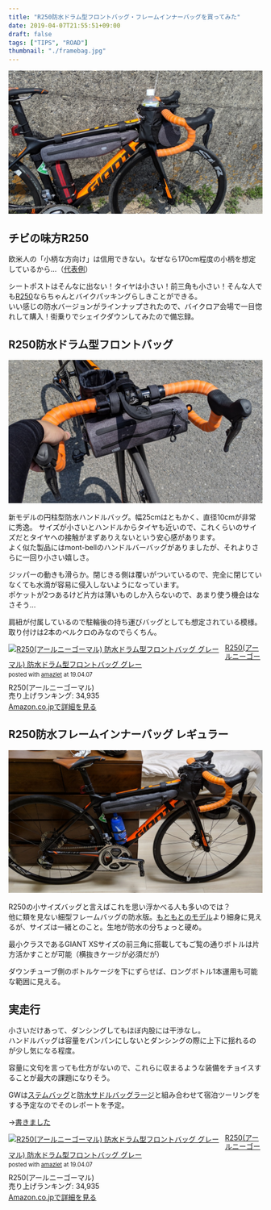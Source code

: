 ```yaml
---
title: "R250防水ドラム型フロントバッグ・フレームインナーバッグを買ってみた"
date: 2019-04-07T21:55:51+09:00
draft: false
tags: ["TIPS", "ROAD"]
thumbnail: "./framebag.jpg"
---
```

![image](./framebag.jpg)
## チビの味方R250

欧米人の「小柄な方向け」は信用できない。なぜなら170cm程度の小柄を想定しているから…（[代表例](http://www.tkcproductions.jp/?pid=102454600)）

シートポストはそんなに出ない！タイヤは小さい！前三角も小さい！そんな人でも[R250](https://amzn.to/2G4yzRT)ならちゃんとバイクパッキングらしきことができる。  
いい感じの防水バージョンがラインナップされたので、バイクロア会場で一目惚れして購入！街乗りでシェイクダウンしてみたので備忘録。

## R250防水ドラム型フロントバッグ

![image](./frontbag.jpg)

新モデルの円柱型防水ハンドルバッグ。幅25cmはともかく、直径10cmが非常に秀逸。 
サイズが小さいとハンドルからタイヤも近いので、これくらいのサイズだとタイヤへの接触がまずありえないという安心感があります。  
よく似た製品にはmont-bellのハンドルバーバッグがありましたが、それよりさらに一回り小さい嬉しさ。

ジッパーの動きも滑らか。閉じきる側は覆いがついているので、完全に閉じていなくても水滴が容易に侵入しないようになっています。  
ポケットが2つあるけど片方は薄いものしか入らないので、あまり使う機会はなさそう…

肩紐が付属しているので駐輪後の持ち運びバッグとしても想定されている模様。  
取り付けは2本のベルクロのみなのでらくちん。

<div class="amazlet-box" style="margin-bottom:0px;"><div class="amazlet-image" style="float:left;margin:0px 12px 1px 0px;"><a href="http://www.amazon.co.jp/exec/obidos/ASIN/B07NLFZG6D/gensobunya-22/ref=nosim/" name="amazletlink" target="_blank"><img src="https://images-fe.ssl-images-amazon.com/images/I/51u-ze5WNPL._SL160_.jpg" alt="R250(アールニーゴーマル) 防水ドラム型フロントバッグ グレー" style="border: none;" /></a></div><div class="amazlet-info" style="line-height:120%; margin-bottom: 10px"><div class="amazlet-name" style="margin-bottom:10px;line-height:120%"><a href="http://www.amazon.co.jp/exec/obidos/ASIN/B07NLFZG6D/gensobunya-22/ref=nosim/" name="amazletlink" target="_blank">R250(アールニーゴーマル) 防水ドラム型フロントバッグ グレー</a><div class="amazlet-powered-date" style="font-size:80%;margin-top:5px;line-height:120%">posted with <a href="http://www.amazlet.com/" title="amazlet" target="_blank">amazlet</a> at 19.04.07</div></div><div class="amazlet-detail">R250(アールニーゴーマル) <br />売り上げランキング: 34,935<br /></div><div class="amazlet-sub-info" style="float: left;"><div class="amazlet-link" style="margin-top: 5px"><a href="http://www.amazon.co.jp/exec/obidos/ASIN/B07NLFZG6D/gensobunya-22/ref=nosim/" name="amazletlink" target="_blank">Amazon.co.jpで詳細を見る</a></div></div></div><div class="amazlet-footer" style="clear: left"></div></div>

## R250防水フレームインナーバッグ レギュラー

![image](withwaterbottole.jpg)

R250の小サイズバッグと言えばこれを思い浮かべる人も多いのでは？  
他に類を見ない細型フレームバッグの防水版。[もともとのモデル](https://amzn.to/2U2Mzzc)より細身に見えるが、サイズは一緒とのこと。生地が防水の分ちょっと硬め。

最小クラスであるGIANT XSサイズの前三角に搭載してもご覧の通りボトルは片方活かすことが可能（横抜きケージが必須だが）

ダウンチューブ側のボトルケージを下にずらせば、ロングボトル1本運用も可能な範囲に見える。


## 実走行

小さいだけあって、ダンシングしてもほぼ内股には干渉なし。  
ハンドルバッグは容量をパンパンにしないとダンシングの際に上下に揺れるのが少し気になる程度。

容量に文句を言っても仕方がないので、これらに収まるような装備をチョイスすることが最大の課題になりそう。

GWは[ステムバッグ](https://amzn.to/2G29eqK)と[防水サドルバッグラージ](https://amzn.to/2G29ohQ)と組み合わせて宿泊ツーリングをする予定なのでそのレポートを予定。

→[書きました](/post/2019/05/small_bikepacking/)

<div class="amazlet-box" style="margin-bottom:0px;"><div class="amazlet-image" style="float:left;margin:0px 12px 1px 0px;"><a href="http://www.amazon.co.jp/exec/obidos/ASIN/B07NLFZG6D/gensobunya-22/ref=nosim/" name="amazletlink" target="_blank"><img src="https://images-fe.ssl-images-amazon.com/images/I/51u-ze5WNPL._SL160_.jpg" alt="R250(アールニーゴーマル) 防水ドラム型フロントバッグ グレー" style="border: none;" /></a></div><div class="amazlet-info" style="line-height:120%; margin-bottom: 10px"><div class="amazlet-name" style="margin-bottom:10px;line-height:120%"><a href="http://www.amazon.co.jp/exec/obidos/ASIN/B07NLFZG6D/gensobunya-22/ref=nosim/" name="amazletlink" target="_blank">R250(アールニーゴーマル) 防水ドラム型フロントバッグ グレー</a><div class="amazlet-powered-date" style="font-size:80%;margin-top:5px;line-height:120%">posted with <a href="http://www.amazlet.com/" title="amazlet" target="_blank">amazlet</a> at 19.04.07</div></div><div class="amazlet-detail">R250(アールニーゴーマル) <br />売り上げランキング: 34,935<br /></div><div class="amazlet-sub-info" style="float: left;"><div class="amazlet-link" style="margin-top: 5px"><a href="http://www.amazon.co.jp/exec/obidos/ASIN/B07NLFZG6D/gensobunya-22/ref=nosim/" name="amazletlink" target="_blank">Amazon.co.jpで詳細を見る</a></div></div></div><div class="amazlet-footer" style="clear: left"></div></div>


